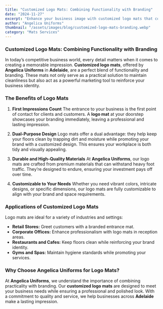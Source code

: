```yaml
---
title: "Customized Logo Mats: Combining Functionality with Branding"
date: "2024-11-27"
excerpt: "Enhance your business image with customized logo mats that combine practicality and branding, offered by Angelica Uniforms in Adelaide."
author: "Angelica Uniforms"
thumbnail: "/assets/images/blog/customized-logo-mats-branding.webp"
category: "Mats Services"
---
```


### Customized Logo Mats: Combining Functionality with Branding

In today’s competitive business world, every detail matters when it comes to creating a memorable impression. **Customized logo mats**, offered by **Angelica Uniforms** in **Adelaide**, are a perfect blend of functionality and branding. These mats not only serve as a practical solution to maintain cleanliness but also act as a powerful marketing tool to reinforce your business identity.

### The Benefits of Logo Mats

1. **First Impressions Count**
   The entrance to your business is the first point of contact for clients and customers. A **logo mat** at your doorstep showcases your branding immediately, leaving a professional and lasting impression.

2. **Dual-Purpose Design**
   Logo mats offer a dual advantage: they help keep your floors clean by trapping dirt and moisture while promoting your brand with a customized design. This ensures your workplace is both tidy and visually appealing.

3. **Durable and High-Quality Materials**
   At **Angelica Uniforms**, our logo mats are crafted from premium materials that can withstand heavy foot traffic. They’re designed to endure, ensuring your investment pays off over time.

4. **Customizable to Your Needs**
   Whether you need vibrant colors, intricate designs, or specific dimensions, our logo mats are fully customizable to align with your brand and space requirements.

### Applications of Customized Logo Mats

Logo mats are ideal for a variety of industries and settings:
- **Retail Stores:** Greet customers with a branded entrance mat.
- **Corporate Offices:** Enhance professionalism with logo mats in reception areas.
- **Restaurants and Cafes:** Keep floors clean while reinforcing your brand identity.
- **Gyms and Spas:** Maintain hygiene standards while promoting your services.

### Why Choose Angelica Uniforms for Logo Mats?

At **Angelica Uniforms**, we understand the importance of combining practicality with branding. Our **customized logo mats** are designed to meet your business needs while ensuring a professional and polished look. With a commitment to quality and service, we help businesses across **Adelaide** make a lasting impression.

